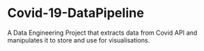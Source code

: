 # Covid-19-DataPipeline
A Data Engineering Project that extracts data from Covid API and manipulates it to store and use for visualisations.

